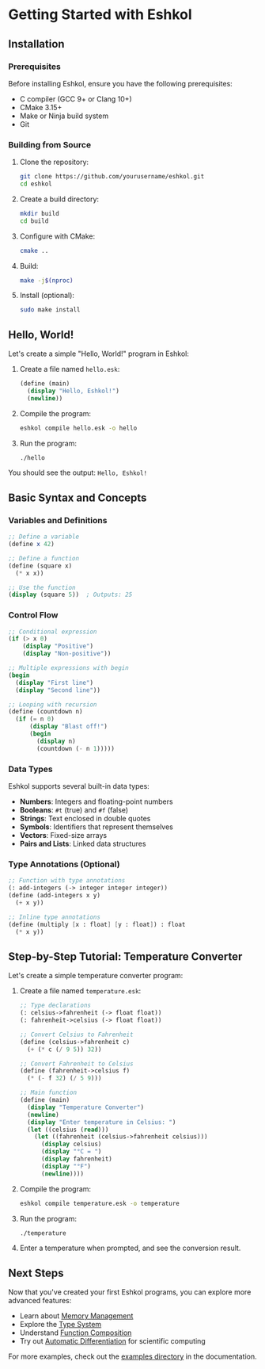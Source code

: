 # Getting Started with Eshkol

## Installation

### Prerequisites

Before installing Eshkol, ensure you have the following prerequisites:

- C compiler (GCC 9+ or Clang 10+)
- CMake 3.15+
- Make or Ninja build system
- Git

### Building from Source

1. Clone the repository:
   ```bash
   git clone https://github.com/yourusername/eshkol.git
   cd eshkol
   ```

2. Create a build directory:
   ```bash
   mkdir build
   cd build
   ```

3. Configure with CMake:
   ```bash
   cmake ..
   ```

4. Build:
   ```bash
   make -j$(nproc)
   ```

5. Install (optional):
   ```bash
   sudo make install
   ```

## Hello, World!

Let's create a simple "Hello, World!" program in Eshkol:

1. Create a file named `hello.esk`:
   ```scheme
   (define (main)
     (display "Hello, Eshkol!")
     (newline))
   ```

2. Compile the program:
   ```bash
   eshkol compile hello.esk -o hello
   ```

3. Run the program:
   ```bash
   ./hello
   ```

You should see the output: `Hello, Eshkol!`

## Basic Syntax and Concepts

### Variables and Definitions

```scheme
;; Define a variable
(define x 42)

;; Define a function
(define (square x)
  (* x x))

;; Use the function
(display (square 5))  ; Outputs: 25
```

### Control Flow

```scheme
;; Conditional expression
(if (> x 0)
    (display "Positive")
    (display "Non-positive"))

;; Multiple expressions with begin
(begin
  (display "First line")
  (display "Second line"))

;; Looping with recursion
(define (countdown n)
  (if (= n 0)
      (display "Blast off!")
      (begin
        (display n)
        (countdown (- n 1)))))
```

### Data Types

Eshkol supports several built-in data types:

- **Numbers**: Integers and floating-point numbers
- **Booleans**: `#t` (true) and `#f` (false)
- **Strings**: Text enclosed in double quotes
- **Symbols**: Identifiers that represent themselves
- **Vectors**: Fixed-size arrays
- **Pairs and Lists**: Linked data structures

### Type Annotations (Optional)

```scheme
;; Function with type annotations
(: add-integers (-> integer integer integer))
(define (add-integers x y)
  (+ x y))

;; Inline type annotations
(define (multiply [x : float] [y : float]) : float
  (* x y))
```

## Step-by-Step Tutorial: Temperature Converter

Let's create a simple temperature converter program:

1. Create a file named `temperature.esk`:
   ```scheme
   ;; Type declarations
   (: celsius->fahrenheit (-> float float))
   (: fahrenheit->celsius (-> float float))
   
   ;; Convert Celsius to Fahrenheit
   (define (celsius->fahrenheit c)
     (+ (* c (/ 9 5)) 32))
   
   ;; Convert Fahrenheit to Celsius
   (define (fahrenheit->celsius f)
     (* (- f 32) (/ 5 9)))
   
   ;; Main function
   (define (main)
     (display "Temperature Converter")
     (newline)
     (display "Enter temperature in Celsius: ")
     (let ((celsius (read)))
       (let ((fahrenheit (celsius->fahrenheit celsius)))
         (display celsius)
         (display "°C = ")
         (display fahrenheit)
         (display "°F")
         (newline))))
   ```

2. Compile the program:
   ```bash
   eshkol compile temperature.esk -o temperature
   ```

3. Run the program:
   ```bash
   ./temperature
   ```

4. Enter a temperature when prompted, and see the conversion result.

## Next Steps

Now that you've created your first Eshkol programs, you can explore more advanced features:

- Learn about [Memory Management](MEMORY_MANAGEMENT.md)
- Explore the [Type System](TYPE_SYSTEM.md)
- Understand [Function Composition](FUNCTION_COMPOSITION.md)
- Try out [Automatic Differentiation](AUTODIFF.md) for scientific computing

For more examples, check out the [examples directory](examples/) in the documentation.
